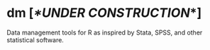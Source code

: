 # dm [*\*UNDER CONSTRUCTION*\*]
 Data management tools for R as inspired by Stata, SPSS, and other statistical software.

